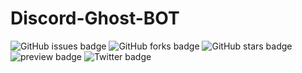 ﻿# Discord-Ghost-BOT


<img alt="GitHub issues badge" src="https://img.shields.io/github/issues/hDmtP/Discord-Ghost-BOT">
<img alt="GitHub forks badge" src="https://img.shields.io/github/forks/hDmtP/Discord-Ghost-BOT">
<img alt="GitHub stars badge" src="https://img.shields.io/github/stars/hDmtP/Discord-Ghost-BOT">
<img alt="preview badge" src="https://img.shields.io/github/license/hDmtP/Discord-Ghost-BOT?style=plastic">
<img alt="Twitter badge" src="https://img.shields.io/twitter/url?url=https%3A%2F%2Fgithub.com%2FhDmtP%2FDiscord-Ghost-BOT">
